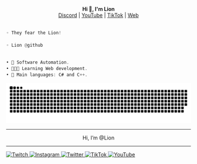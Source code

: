 <p align='center'>
  <b>Hi 👋, I'm Lion</b><br>
  <a href="https://discord.gg/stoppados">Discord</a> |
  <a href="https://www.youtube.com/channel/UCmxl6u47AZmJC1x7RC_JdCw">YouTube</a> |
  <a href="https://www.tiktok.com/@lionfivem">TikTok</a> |
   <a href="https://fir3.cc/lion7">Web</a> 



```py

◦ They fear the Lion!

◦ Lion @github

```
```csharp

• 🤖 Software Automation.
• 👨🏻‍💻 Learning Web development.
• 🌟 Main languages: C# and C++.
```

<div align="center">
  <img  src="https://github.com/1999AZZAR/1999AZZAR/blob/main/resources/img/grid-snake.svg"
       alt="snake" /></a>
</div>


--------------------------------------
										
 <p align="center"> Hi, I’m @Lion

--------------------------------------


  <a class="icon-link" href="https://simpleicons.now.sh/twitch/6366f1">
    <img alt="Twitch" width="20px" src="https://simpleicons.vercel.app/twitch/6366f1" />
  </a>

  <a class="icon-link" href="https://simpleicons.vercel.app/instagram/6366f1">
    <img alt="Instagram" width="20px" src="https://simpleicons.vercel.app/instagram/6366f1" />
  </a>

  <a class="icon-link" href="https://simpleicons.vercel.app/twitter/6366f1">
    <img alt="Twitter" width="20px" src="https://simpleicons.vercel.app/twitter/6366f1" />
  </a>

  <a class="icon-link" href="https://simpleicons.vercel.app/tiktok/6366f1">
    <img alt="TikTok" width="20px" src="https://simpleicons.vercel.app/tiktok/6366f1" />
  </a>

  <a class="icon-link" href="https://simpleicons.vercel.app/youtube/6366f1">
    <img alt="YouTube" width="20px" src="https://simpleicons.vercel.app/youtube/6366f1" />
  </a>

